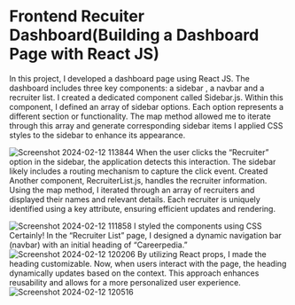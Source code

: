 # Frontend Recuiter Dashboard(Building a Dashboard Page with React JS)
In this project, I developed a dashboard page using React JS. The dashboard includes three key components: a sidebar , a navbar and a recruiter list.
I created a dedicated component called Sidebar.js.
Within this component, I defined an array of sidebar options. Each option represents a different section or functionality.
The map method allowed me to iterate through this array and generate corresponding sidebar items
I applied CSS styles to the sidebar to enhance its appearance.

![Screenshot 2024-02-12 113844](https://github.com/Careerpedia-Edutech-Private-Limited/Frontend/assets/151514338/f3856ea2-b9d1-4a3c-8b4c-9986646f0ed8)
When the user clicks the “Recruiter” option in the sidebar, the application detects this interaction.
The sidebar likely includes a routing mechanism to capture the click event.
Created Another component, RecruiterList.js, handles the recruiter information.
Using the map method, I iterated through an array of recruiters and displayed their names and relevant details.
Each recruiter is uniquely identified using a key attribute, ensuring efficient updates and rendering.

![Screenshot 2024-02-12 111858](https://github.com/Careerpedia-Edutech-Private-Limited/Frontend/assets/151514338/8608d1d7-ee5d-4501-9e24-71ec3063cc9e)
I styled the components using CSS 
Certainly! In the “Recruiter List” page, I designed a dynamic navigation bar (navbar) with an initial heading of “Careerpedia.” 
![Screenshot 2024-02-12 120206](https://github.com/Careerpedia-Edutech-Private-Limited/Frontend/assets/151514338/d59c58a6-aac6-4083-a2df-bd5a42e9aa45)
By utilizing React props, I made the heading customizable. Now, when users interact with the page, the heading dynamically updates based on the context. This approach enhances reusability and allows for a more personalized user experience.
![Screenshot 2024-02-12 120516](https://github.com/Careerpedia-Edutech-Private-Limited/Frontend/assets/151514338/711747ae-0c85-4d9c-8e5c-2c0e1009e1ef)
